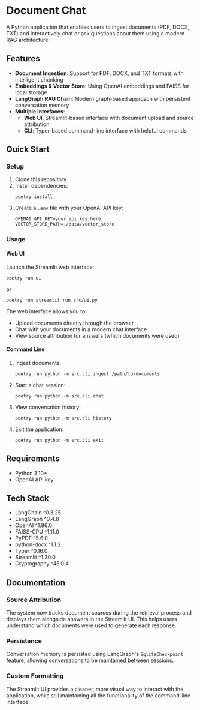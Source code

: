 # Document Chat

A Python application that enables users to ingest documents (PDF, DOCX, TXT) and interactively chat or ask questions about them using a modern RAG architecture.

## Features

- **Document Ingestion**: Support for PDF, DOCX, and TXT formats with intelligent chunking
- **Embeddings & Vector Store**: Using OpenAI embeddings and FAISS for local storage
- **LangGraph RAG Chain**: Modern graph-based approach with persistent conversation memory
- **Multiple Interfaces**:
  - **Web UI**: Streamlit-based interface with document upload and source attribution
  - **CLI**: Typer-based command-line interface with helpful commands

## Quick Start

### Setup

1. Clone this repository
2. Install dependencies:
   ```
   poetry install
   ```
3. Create a `.env` file with your OpenAI API key:
   ```
   OPENAI_API_KEY=your_api_key_here
   VECTOR_STORE_PATH=./data/vector_store
   ```

### Usage

#### Web UI

Launch the Streamlit web interface:
```
poetry run ui
```
or
```
poetry run streamlit run src/ui.py
```

The web interface allows you to:
- Upload documents directly through the browser
- Chat with your documents in a modern chat interface
- View source attribution for answers (which documents were used)

#### Command Line

1. Ingest documents:
   ```
   poetry run python -m src.cli ingest /path/to/documents
   ```

2. Start a chat session:
   ```
   poetry run python -m src.cli chat
   ```

3. View conversation history:
   ```
   poetry run python -m src.cli history
   ```

4. Exit the application:
   ```
   poetry run python -m src.cli exit
   ```

## Requirements

- Python 3.10+
- OpenAI API key

## Tech Stack

- LangChain ^0.3.25
- LangGraph ^0.4.8
- OpenAI ^1.86.0
- FAISS-CPU ^1.11.0
- PyPDF ^5.6.0
- python-docx ^1.1.2
- Typer ^0.16.0
- Streamlit ^1.30.0
- Cryptography ^45.0.4

## Documentation

### Source Attribution

The system now tracks document sources during the retrieval process and displays them alongside answers in the Streamlit UI. This helps users understand which documents were used to generate each response.

### Persistence

Conversation memory is persisted using LangGraph's `SqliteCheckpoint` feature, allowing conversations to be maintained between sessions.

### Custom Formatting

The Streamlit UI provides a cleaner, more visual way to interact with the application, while still maintaining all the functionality of the command-line interface.
